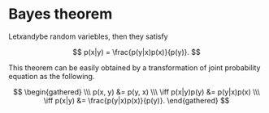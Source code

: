 # Bayes theorem

Let$x$and$y$be random variebles, then they satisfy

$$
p(x|y) = \frac{p(y|x)p(x)}{p(y)}.
$$

This theorem can be easily obtained by a	transformation of joint probability equation as the following.

$$
\begin{gathered} \\\
p(x, y) &= p(y, x) \\\
\iff p(x|y)p(y) &= p(y|x)p(x)  \\\
\iff p(x|y) &= \frac{p(y|x)p(x)}{p(y)}.
\end{gathered}
$$